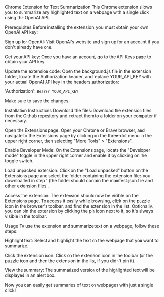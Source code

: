 Chrome Extension for Text Summarization
This Chrome extension allows you to summarize any highlighted text on a webpage with a single click using the OpenAI API.

Prerequisites
Before installing the extension, you must obtain your own OpenAI API key:

Sign up for OpenAI: Visit OpenAI's website and sign up for an account if you don't already have one.

Get your API key: Once you have an account, go to the API Keys page to obtain your API key.

Update the extension code: Open the background.js file in the extension folder, locate the Authorization header, and replace YOUR_API_KEY with your actual OpenAI API key in the headers.authorization:

'Authorization': `Bearer YOUR_API_KEY`

Make sure to save the changes.

Installation Instructions
Download the files: Download the extension files from the Github repository and extract them to a folder on your computer if necessary.

Open the Extensions page: Open your Chrome or Brave browser, and navigate to the Extensions page by clicking on the three-dot menu in the upper right corner, then selecting "More Tools" > "Extensions".

Enable Developer Mode: On the Extensions page, locate the "Developer mode" toggle in the upper right corner and enable it by clicking on the toggle switch.

Load unpacked extension: Click on the "Load unpacked" button on the Extensions page and select the folder containing the extension files you downloaded in step 1 (the folder should contain the manifest.json file and other extension files).

Access the extension: The extension should now be visible on the Extensions page. To access it easily while browsing, click on the puzzle icon in the browser's toolbar, and find the extension in the list. Optionally, you can pin the extension by clicking the pin icon next to it, so it's always visible in the toolbar.

Usage
To use the extension and summarize text on a webpage, follow these steps:

Highlight text: Select and highlight the text on the webpage that you want to summarize.

Click the extension icon: Click on the extension icon in the toolbar (or the puzzle icon and then the extension in the list, if you didn't pin it).

View the summary: The summarized version of the highlighted text will be displayed in an alert box.

Now you can easily get summaries of text on webpages with just a single click!

